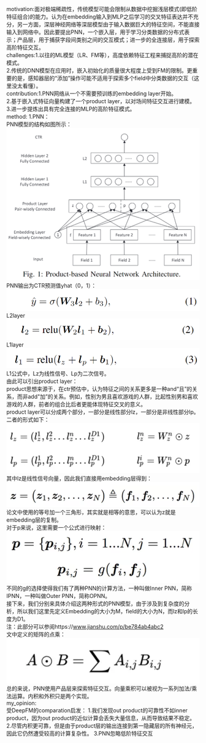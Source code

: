 motivation:面对极端稀疏性，传统模型可能会限制从数据中挖掘浅层模式(即低阶特征组合)的能力。认为在embedding输入到MLP之后学习的交叉特征表达并不充分，另一方面，深层神经网络等深层模型由于输入数据巨大的特征空间，不能直接输入到网络中。因此要提出PNN，一个嵌入层，用于学习分类数据的分布式表示；产品层，用于捕获字段间类别之间的交互模式；进一步的全连接层，用于探索高阶特征交互。  
challenges:1.以往的ML模型（LR、FM等），高度依赖特征工程来捕捉高阶的潜在模式。   
2.传统的DNN模型在应用时，嵌入初始化的质量很大程度上受到FM的限制。更重要的是，感知器层的“添加”操作可能不适用于探索多个field中分类数据的交互（这里没太看懂）。   
contribution:1.PNN网络从一个不需要预训练的embedding layer开始。  
2.基于嵌入式特征向量构建了一个product layer，以对场间特征交互进行建模。  
3.进一步提炼出具有完全连接的MLP的高阶特征模式。  
method:  1.PNN：  
PNN模型的结构如图所示：  
![Image text](https://github.com/wqf321/recommandation-reading/blob/master/Product-based%20Neural%20Networks%20for%20User%20ResponsePrediction/1.png)  
PNN输出为CTR预测值yhat（0，1）：  
![Image text](https://github.com/wqf321/recommandation-reading/blob/master/Product-based%20Neural%20Networks%20for%20User%20ResponsePrediction/2.png)  
L2layer  
![Image text](https://github.com/wqf321/recommandation-reading/blob/master/Product-based%20Neural%20Networks%20for%20User%20ResponsePrediction/3.png)  
L1layer  
![Image text](https://github.com/wqf321/recommandation-reading/blob/master/Product-based%20Neural%20Networks%20for%20User%20ResponsePrediction/4.png)  
L1公式中，Lz为线性信号、Lp为二次信号。  
由此可以引出product layer：   
product思想来源于，在ctr预估中，认为特征之间的关系更多是一种and“且”的关系，而非add"加”的关系。例如，性别为男且喜欢游戏的人群，比起性别男和喜欢游戏的人群，前者的组合比后者更能体现特征交叉的意义。   
product layer可以分成两个部分，一部分是线性部分lz，一部分是非线性部分lp。二者的形式如下：  
![Image text](https://github.com/wqf321/recommandation-reading/blob/master/Product-based%20Neural%20Networks%20for%20User%20ResponsePrediction/5.png)  
其中lz是线性信号向量，因此我们直接用embedding层得到：  
![Image text](https://github.com/wqf321/recommandation-reading/blob/master/Product-based%20Neural%20Networks%20for%20User%20ResponsePrediction/7.png)  
论文中使用的等号加一个三角形，其实就是相等的意思，可以认为z就是embedding层的复制。  
对于p来说，这里需要一个公式进行映射：  
![Image text](https://github.com/wqf321/recommandation-reading/blob/master/Product-based%20Neural%20Networks%20for%20User%20ResponsePrediction/8.png)  
不同的g的选择使得我们有了两种PNN的计算方法，一种叫做Inner PNN，简称IPNN，一种叫做Outer PNN，简称OPNN。  
接下来，我们分别来具体介绍这两种形式的PNN模型，由于涉及到复杂度的分析，所以我们这里先定义Embedding的大小为M，field的大小为N，而lz和lp的长度为D1。  
注：此部分可以参阅https://www.jianshu.com/p/be784ab4abc2  
文中定义的矩阵的点乘：  
![Image text](https://github.com/wqf321/recommandation-reading/blob/master/Product-based%20Neural%20Networks%20for%20User%20ResponsePrediction/6.png)  
总的来说，PNN使用产品层来探索特征交互。向量乘积可以被视为一系列加法/乘法运算。内积和外积只是两个实现。  
my_opinion:  
受DeepFM的comparation启发：
1.我们发现out product的可靠性不如inner product，因为out product的近似计算会丢失大量信息，从而导致结果不稳定。
2.尽管内积更可靠，但是由于product层的输出连接到第一隐藏层的所有神经元，因此它仍然遭受较高的计算复杂性。
3.PNN忽略低阶特征交互
